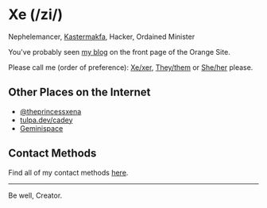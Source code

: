 # Xe (/zi/)

Nephelemancer, [Kastermakfa](https://xeiaso.net/blog/practical-kasmakfa-2019-04-21), Hacker, Ordained Minister

You've probably seen [my blog](https://xeiaso.net/blog) on the front page of the Orange Site.

Please call me (order of preference): [Xe/xer](http://pronouns.within.lgbt/xe/xer), [They/them](http://pronouns.within.lgbt/they) or [She/her](http://pronouns.within.lgbt/she) please.

## Other Places on the Internet

- [@theprincessxena](https://twitter.com/theprincessxena)
- [tulpa.dev/cadey](https://tulpa.dev/cadey)
- [Geminispace](https://portal.mozz.us/gemini/cetacean.club/)

## Contact Methods

Find all of my contact methods [here](https://xeiaso.net/contact).

---

Be well, Creator.
